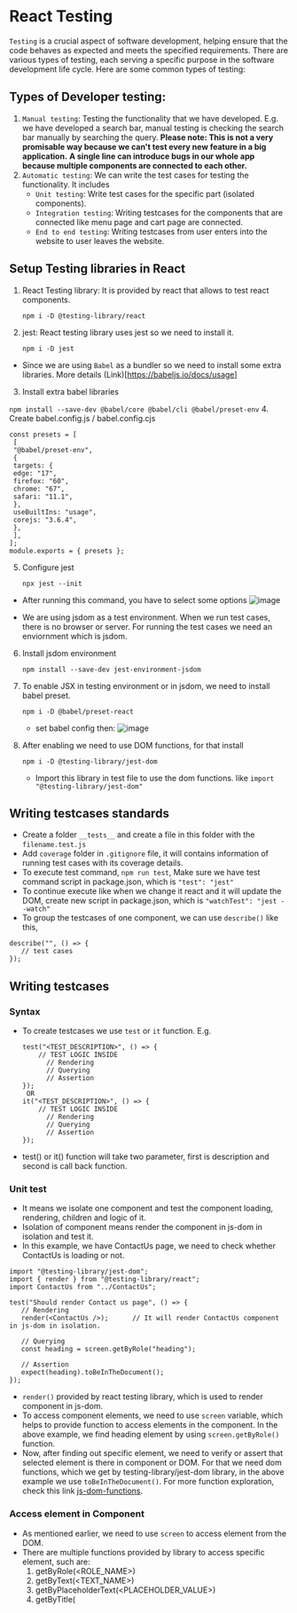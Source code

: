 # React Testing
`Testing` is a crucial aspect of software development, helping ensure that the code behaves as expected and meets the specified requirements. There are various types of testing, each serving a specific purpose in the software development life cycle. Here are some common types of testing:

## Types of Developer testing:
1. `Manual testing`: Testing the functionality that we have developed. E.g. we have developed a search bar, manual testing is checking the search bar manually by searching the query. **Please note: This is not a very promisable way because we can't test every new feature in a big application.** **A single line can introduce bugs in our whole app because multiple components are connected to each other.**
2. `Automatic testing`: We can write the test cases for testing the functionality. It includes
   - `Unit testing`: Write test cases for the specific part (isolated components).
   - `Integration testing`: Writing testcases for the components that are connected like menu page and cart page are connected.
   - `End to end testing`: Writing testcases from user enters into the website to user leaves the website.

## Setup Testing libraries in React
1. React Testing library: It is provided by react that allows to test react components.

    `npm i -D @testing-library/react`
3. jest: React testing library uses jest so we need to install it.

   `npm i -D jest`
  - Since we are using `Babel` as a bundler so we need to install some extra libraries. More details (Link)[https://babeljs.io/docs/usage]
3. Install extra babel libraries
  
  `npm install --save-dev @babel/core @babel/cli @babel/preset-env`
4. Create babel.config.js / babel.config.cjs
```
const presets = [
 [
 "@babel/preset-env",
 {
 targets: {
 edge: "17",
 firefox: "60",
 chrome: "67",
 safari: "11.1",
 },
 useBuiltIns: "usage",
 corejs: "3.6.4",
 },
 ],
];
module.exports = { presets };
```
5. Configure jest

   `npx jest --init`
  - After running this command, you have to select some options
    ![image](https://github.com/user-attachments/assets/cd74aeb1-ca9d-4f02-ad57-76cd0cd36b53)

  - We are using jsdom as a test environment. When we run test cases, there is no browser or server. For running the test cases we need an enviornment which is jsdom.
6. Install jsdom environment
  
     `npm install --save-dev jest-environment-jsdom`
  
7. To enable JSX in testing environment or in jsdom, we need to install babel preset.

   `npm i -D @babel/preset-react`
   - set babel config then:
     ![image](https://github.com/user-attachments/assets/24f798b0-eeae-4557-8edf-be7bf7a7707c)

8. After enabling we need to use DOM functions, for that install

   `npm i -D @testing-library/jest-dom`
   - Import this library in test file to use the dom functions. like `import "@testing-library/jest-dom"`
   
## Writing testcases standards
- Create a folder `__tests__` and create a file in this folder with the `filename.test.js`
- Add `coverage` folder in `.gitignore` file, it will contains information of running test cases with its coverage details.
- To execute test command, `npm run test`, Make sure we have test command script in package.json, which is `"test": "jest"`
- To continue execute like when we change it react and it will update the DOM, create new script in package.json, which is `"watchTest": "jest --watch"`
- To group the testcases of one component, we can use `describe()` like this,
```
describe("", () => {
   // test cases
});
```

## Writing testcases
### Syntax
- To create testcases we use `test` or `it` function. E.g.
  ```
  test("<TEST_DESCRIPTION>", () => {
      // TEST LOGIC INSIDE
        // Rendering
        // Querying
        // Assertion
  });
   OR
  it("<TEST_DESCRIPTION>", () => {
      // TEST LOGIC INSIDE
        // Rendering
        // Querying
        // Assertion
  });
  ```
- test() or it() function will take two parameter, first is description and second is call back function.

### Unit test
- It means we isolate one component and test the component loading, rendering, children and logic of it.
- Isolation of component means render the component in js-dom in isolation and test it.
- In this example, we have ContactUs page, we need to check whether ContactUs is loading or not.
```
import "@testing-library/jest-dom";
import { render } from "@testing-library/react";
import ContactUs from "../ContactUs";

test("Should render Contact us page", () => {
   // Rendering
   render(<ContactUs />);      // It will render ContactUs component in js-dom in isolation.

   // Querying
   const heading = screen.getByRole("heading");

   // Assertion
   expect(heading).toBeInTheDocument();
});
```
- `render()` provided by react testing library, which is used to render component in js-dom.
- To access component elements, we need to use `screen` variable, which helps to provide function to access elements in the component. In the above example, we find heading element by using `screen.getByRole()` function.
- Now, after finding out specific element, we need to verify or assert that selected element is there in component or DOM. For that we need dom functions, which we get by testing-library/jest-dom library, in the above example we use `toBeInTheDocument()`. For more function exploration, check this link [js-dom-functions](https://github.com/testing-library/jest-dom?tab=readme-ov-file#tohavetextcontent).

### Access element in Component
- As mentioned earlier, we need to use `screen` to access element from the DOM.
- There are multiple functions provided by library to access specific element, such are:
  1. getByRole(<ROLE_NAME>)
  2. getByText(<TEXT_NAME>)
  3. getByPlaceholderText(<PLACEHOLDER_VALUE>)
  4. getByTitle(<TITLE>)
  5. getByTestId(<TEST_ID>) etc..
- `getByRole` is also accepts second parameter, if we need to access element which is multiple in dom, but having different properties, then we can pass unique property in the second parameter. `screen.getByRole("button", { name: "Search"})`
- `getByTestId` is a very useful function, if we need to find specific element, but there are more element or difficult to access element by there name, role, text. etc.
- We can simple use `getByTestId`, just assign test id property to specific element, like `<h1 data-testid="heading">Hello World</h1>`
- We can use the above like this, `screen.getByTestId("heading")`
- The above function, find the element and return single element, but if we need to find multiple elements having same role, text etc. We have same function acronyms just `All` is adde, Like this,
  1. getAllByRole(<ROLE_NAME>)
  2. getAllByText(<TEXT_NAME>)
  3. getAllByPlaceholderText(<PLACEHOLDER_VALUE>)
  4. getAllByTitle(<TITLE>)
  5. getAllByTestId(<TEST_ID>) etc..


### Accessing component wrapped under specific Provider:
- Now, we saw how to access component, through which we can able to test the component in isolated way.
- But in the application, there might be some component where it is wrapped under Provider, like RouterProvider, ReduxProvider.
- To solve this, we need to similarly call the component by wrapping it the same.
- E.g., Let's say, `Body` component is using redux and routing both in the component and it is wrapped under these provider while calling in React. To isolate Body with these providers, we will do,
```
import "@testing-library/jest-dom";
import { render, screen } from "@testing-library/react";
import Body from "../Body";
import { BrowserRouter } from "react-router-dom";
import { Provider } from "react-redux";
import { store } from "../../utils/store.js";

test("Should render Body component", () => {
   render(
      <Provider store={store}>      // Provider for redux
         <BrowserRouter>      // Provider for Routing
            <Body />
         </BrowserRouter>
      </Provider>
   )
})
```
- The reason we need to wrapped the component is because, there is some function or properties we are using in the component, and js-dom environment will not able to understand as it is not a part of js or react. So to use those function or elements or anything, we need to wrapped those component like we did actual component.


### Trigger an event in test cases
- To trigger any event in test cases, we have `fireEvent` function.
- E.g.
```
const button = screen.getByRole("button", { name: "Search" });

fireEvent.click(button);
```
- We can also pass parameter, while triggering an event. Like, in onChange method, we need to provide value that is written in the input field. In test case,
```
const searchInput = screen.getByTestId("search-input");

fireEvent.change(searchInput, { target: { value: "Hello" }});      // Passing value, user can access it e.target.value, if recall when accessing the input value. Same we are creating "e" in the second parameter.
```
